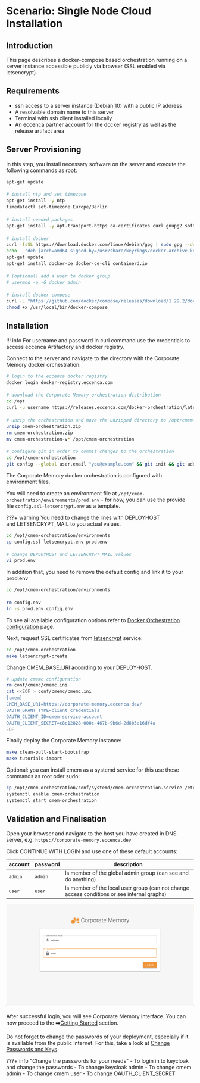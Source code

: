 # Scenario: Single Node Cloud Installation

## Introduction

This page describes a docker-compose based orchestration running on a server instance accessible publicly via browser (SSL enabled via letsencrypt).

## Requirements

- ssh access to a server instance (Debian 10) with a public IP address
- A resolvable domain name to this server
- Terminal with ssh client installed locally
- An eccenca partner account for the docker registry as well as the release artifact area

## Server Provisioning

In this step, you install necessary software on the server and execute the following commands as root:

```bash linenums="1"
apt-get update

# install ntp and set timezone
apt-get install -y ntp
timedatectl set-timezone Europe/Berlin

# install needed packages
apt-get install -y apt-transport-https ca-certificates curl gnupg2 software-properties-common gnupg lsb-release gettext zip unzip git make vim

# install docker
curl -fsSL https://download.docker.com/linux/debian/gpg | sudo gpg --dearmor -o /usr/share/keyrings/docker-archive-keyring.gpg
echo   "deb [arch=amd64 signed-by=/usr/share/keyrings/docker-archive-keyring.gpg] https://download.docker.com/linux/debian $(lsb_release -cs) stable" | sudo tee /etc/apt/sources.list.d/docker.list > /dev/null
apt-get update
apt-get install docker-ce docker-ce-cli containerd.io

# (optional) add a user to docker group
# usermod -a -G docker admin

# install docker-compose
curl -L "https://github.com/docker/compose/releases/download/1.29.2/docker-compose-$(uname -s)-$(uname -m)" -o /usr/local/bin/docker-compose
chmod +x /usr/local/bin/docker-compose

```

## Installation

!!! info
    For username and password in curl command use the credentials to access eccenca Artifactory and docker registry.

Connect to the server and navigate to the directory with the Corporate Memory docker orchestration:

```bash linenums="1"
# login to the eccenca docker registry
docker login docker-registry.eccenca.com

# download the Corporate Memory orchestration distribution
cd /opt
curl -u username https://releases.eccenca.com/docker-orchestration/latest.zip > cmem-orchestration.zip

# unzip the orchestration and move the unzipped directory to /opt/cmem-orchestration
unzip cmem-orchestration.zip
rm cmem-orchestration.zip
mv cmem-orchestration-v* /opt/cmem-orchestration

# configure git in order to commit changes to the orchestration
cd /opt/cmem-orchestration
git config --global user.email "you@example.com" && git init && git add . && git commit -m "stub"

```

The Corporate Memory docker orchestration is configured with environment files.

You will need to create an environment file at `/opt/cmem-orchestration/environments/prod.env` - for now, you can use the provide file `config.ssl-letsencrypt.env` as a template.

???+ warning
    You need to change the lines with DEPLOYHOST and LETSENCRYPT_MAIL to you actual values.

```bash linenums="1"
cd /opt/cmem-orchestration/environments
cp config.ssl-letsencrypt.env prod.env

# change DEPLOYHOST and LETSENCRYPT_MAIL values
vi prod.env
```

In addition that, you need to remove the default config and link it to your prod.env

```bash linenums="1"
cd /opt/cmem-orchestration/environments

rm config.env
ln -s prod.env config.env

```

To see all available configuration options refer to [Docker Orchestration configuration](./../../configuration/docker-orchestration/index.md) page.

Next, request SSL certificates from [letsencrypt](https://letsencrypt.org/) service:

```bash linenums="1"
cd /opt/cmem-orchestration
make letsencrypt-create
```

Change CMEM_BASE_URI according to your DEPLOYHOST.

```bash linenums="1"
# update cmemc configuration
rm conf/cmemc/cmemc.ini
cat <<EOF > conf/cmemc/cmemc.ini
[cmem]
CMEM_BASE_URI=https://corporate-memory.eccenca.dev/
OAUTH_GRANT_TYPE=client_credentials
OAUTH_CLIENT_ID=cmem-service-account
OAUTH_CLIENT_SECRET=c8c12828-000c-467b-9b6d-2d6b5e16df4a
EOF
```

Finally deploy the Corporate Memory instance:

```bash linenums="1"
make clean-pull-start-bootstrap
make tutorials-import
```

Optional: you can install cmem as a systemd service for this use these commands as root oder sudo:

```bash linenums="1"
cp /opt/cmem-orchestration/conf/systemd/cmem-orchestration.service /etc/systemd/system
systemctl enable cmem-orchestration
systemctl start cmem-orchestration
```

## Validation and Finalisation

Open your browser and navigate to the host you have created in DNS server, e.g. `https://corporate-memory.eccenca.dev`

Click CONTINUE WITH LOGIN and use one of these default accounts:

| account | password | description                                                                                 |
| ------- | -------- | ------------------------------------------------------------------------------------------- |
| `admin` | `admin`  | Is member of the global admin group (can see and do anything)                               |
| `user`  | `user`   | Is member of the local user group (can not change access conditions or see internal graphs) |

![successful-login](../22-1-successful-login.png)

After successful login, you will see Corporate Memory interface. You can now proceed to the :arrow_right:[Getting Started](../../../getting-started/index.md) section.

Do not forget to change the passwords of your deployment, especially if it is available from the public internet. For this, take a look at [Change Passwords and Keys](../../configuration/keycloak/change-passwords-and-keys/index.md).

???+ info "Change the passwords for your needs"
    - To login in to keycloak and change the passwords
    - To change keycloak admin
    - To change cmem admin
    - To change cmem user
    - To change OAUTH_CLIENT_SECRET
